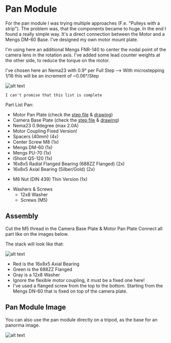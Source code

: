 # Pan Module
For the pan module I was trying multiple approaches (F.e. "Pulleys with a strip"). The problem was, that the components became to huge.
In the end I found a really simple way. It's a direct connection between the Motor and a Mengs DM-60 Base. I've designed my own motor mount plate.

I'm using here an additional Mengs FNR-140 to center the nodal point of the camera lens in the rotation axis.
I've added some lead counter weights at the other side, to reduce the torque on the motor.

I've chosen here an Nema23 with 0.9° per Full Step --> With microstepping 1/16 this will be an increment of ~0.06°/Step

![alt text](https://github.com/JoJ123/Camera-Motion-Slider/blob/master/Hardware/2%20Pan%20Module/images/Pan2.jpg?raw=true)

```
I can't promise that this list is complete
```

Part List Pan:
* Motor Pan Plate (check the [step file](https://github.com/JoJ123/Camera-Motion-Slider/blob/master/Hardware/2%20Pan%20Module/parts/MotorPanModule.step?raw=true) & [drawing](https://github.com/JoJ123/Camera-Motion-Slider/blob/master/Hardware/2%20Pan%20Module/parts/MotorPanModule.pdf?raw=true))
* Camera Base Plate (check the [step file](https://github.com/JoJ123/Camera-Motion-Slider/blob/master/Hardware/2%20Pan%20Module/parts/CameraBasePlate.step?raw=true) & [drawing](https://github.com/JoJ123/Camera-Motion-Slider/blob/master/Hardware/2%20Pan%20Module/parts/CameraBasePlate.pdf?raw=true))
* Nema23 0.9degree (max 2.0A)
* Motor Coupling Fixed Version! 
* Spacers (40mm) (4x)
* Center Screw M8 (1x)
* Mengs DM-60 (1x)
* Mengs PU-70 (1x)
* iShoot QS-120 (1x)
* 16x8x5 Radial Flanged Bearing (688ZZ Flanged) (2x)
* 16x8x5 Axial Bearing (Silber/Gold) (2x)
+ M8 Nut (DIN 439) Thin Version (1x)
* Washers & Screws
  * 12x8 Washer
  * Screws (M5)

## Assembly
Cut the M5 thread in the Camera Base Plate & Motor Pan Plate
Connect all part like on the images below.

The stack will look like that:

![alt text](https://github.com/JoJ123/Camera-Motion-Slider/blob/master/Hardware/2%20Pan%20Module/images/Pan1.png?raw=true)
- Red is the 16x8x5 Axial Bearing
- Green is the 688ZZ Flanged
- Gray is a 12x8 Washer
- Ignore the flexible motor coupling, it must be a fixed one here!
- I've used a flanged screw from the top to the bottom. Starting from the Mengs DN-60 that is fixed on top of the camera plate.


## Pan Module Image
You can also use the pan module directly on a tripod, as the base for an panorma image.

![alt text](https://github.com/JoJ123/Camera-Motion-Slider/blob/master/Hardware/2%20Pan%20Module/images/Pan3.jpg?raw=true)

